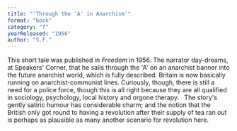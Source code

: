 ```yaml
---
title: "'Through the 'A' in Anarchism'"
format: "book"
category: "f"
yearReleased: "1956"
author: "S.F."
---
```

This short tale was published in <em>Freedom</em> in 1956. The narrator day-dreams, at Speakers' Corner, that he sails through the 'A' on an anarchist banner into the future anarchist world, which is fully described. Britain is now basically running on anarchist-communist lines. Curiously, though, there is still a need for a police force, though this is all right because they are all qualified in sociology, psychology, local history and orgone therapy.
 
The story's gently satiric humour has considerable charm; and the notion that the British only got round to having a revolution after their supply of tea ran out is perhaps as plausible as many another scenario for revolution here.
